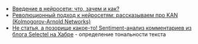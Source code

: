 - [Введение в нейросети: что, зачем и как?](https://habr.com/ru/articles/805209/)
- [Революционный подход к нейросетям: рассказываем про KAN (Kolmogorov-Arnold Networks)](https://habr.com/ru/articles/820891/)
- [Не статья, а позорище какое-то! Sentiment-анализ комментариев из блога Selectel на Хабре](https://habr.com/ru/companies/selectel/articles/812895/) - определение тональности текста